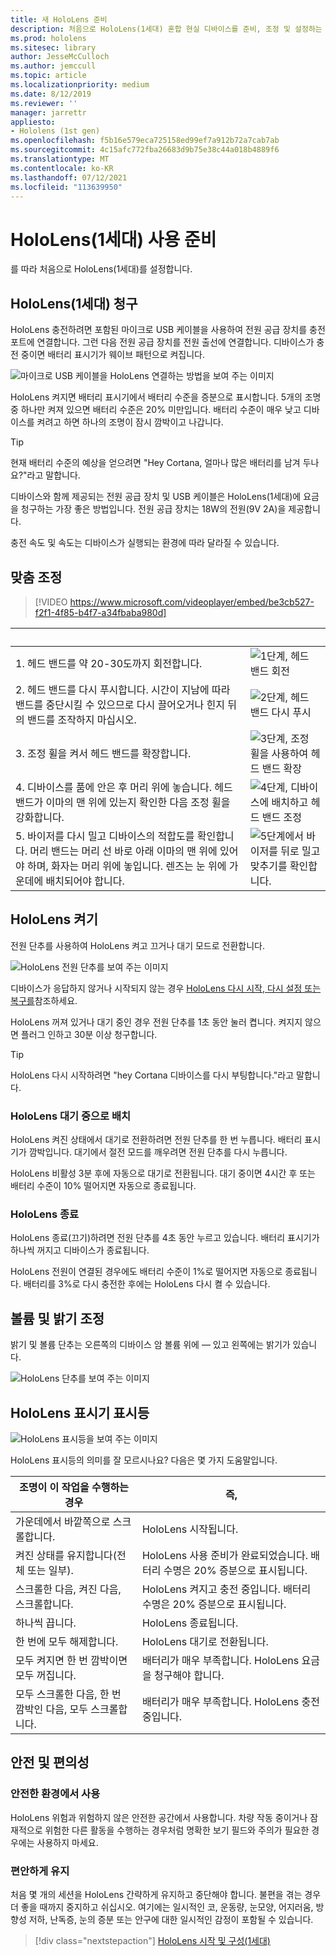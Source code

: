 ```yaml
---
title: 새 HoloLens 준비
description: 처음으로 HoloLens(1세대) 혼합 현실 디바이스를 준비, 조정 및 설정하는 방법을 알아봅니다.
ms.prod: hololens
ms.sitesec: library
author: JesseMcCulloch
ms.author: jemccull
ms.topic: article
ms.localizationpriority: medium
ms.date: 8/12/2019
ms.reviewer: ''
manager: jarrettr
appliesto:
- Hololens (1st gen)
ms.openlocfilehash: f5b16e579eca725158ed99ef7a912b72a7cab7ab
ms.sourcegitcommit: 4c15afc772fba26683d9b75e38c44a018b4889f6
ms.translationtype: MT
ms.contentlocale: ko-KR
ms.lasthandoff: 07/12/2021
ms.locfileid: "113639950"
---
```

# <a name="get-your-hololens-1st-gen-ready-to-use"></a>HoloLens(1세대) 사용 준비

를 따라 처음으로 HoloLens(1세대)를 설정합니다.

## <a name="charge-your-hololens-1st-gen"></a>HoloLens(1세대) 청구

HoloLens 충전하려면 포함된 마이크로 USB 케이블을 사용하여 전원 공급 장치를 충전 포트에 연결합니다. 그런 다음 전원 공급 장치를 전원 출선에 연결합니다. 디바이스가 충전 중이면 배터리 표시기가 웨이브 패턴으로 켜집니다.

![마이크로 USB 케이블을 HoloLens 연결하는 방법을 보여 주는 이미지](./images/hololens-charging.png)

HoloLens 켜지면 배터리 표시기에서 배터리 수준을 증분으로 표시합니다. 5개의 조명 중 하나만 켜져 있으면 배터리 수준은 20% 미만입니다. 배터리 수준이 매우 낮고 디바이스를 켜려고 하면 하나의 조명이 잠시 깜박이고 나갑니다.

> [!TIP]
> 현재 배터리 수준의 예상을 얻으려면 "Hey Cortana, 얼마나 많은 배터리를 남겨 두나요?"라고 말합니다.

디바이스와 함께 제공되는 전원 공급 장치 및 USB 케이블은 HoloLens(1세대)에 요금을 청구하는 가장 좋은 방법입니다.  전원 공급 장치는 18W의 전원(9V 2A)을 제공합니다.

충전 속도 및 속도는 디바이스가 실행되는 환경에 따라 달라질 수 있습니다.

## <a name="adjust-fit"></a>맞춤 조정

> [!VIDEO https://www.microsoft.com/videoplayer/embed/be3cb527-f2f1-4f85-b4f7-a34fbaba980d]

| &nbsp; | &nbsp; |
|:--- |:--- |
|1. 헤드 밴드를 약 20-30도까지 회전합니다.|![1단계, 헤드 밴드 회전](./images/FitGuideStep1.png)|
|2. 헤드 밴드를 다시 푸시합니다. 시간이 지남에 따라 밴드를 중단시킬 수 있으므로 다시 끌어오거나 힌지 뒤의 밴드를 조작하지 마십시오.|![2단계, 헤드 밴드 다시 푸시](./images/FitGuideStep2.png)|
|3. 조정 휠을 켜서 헤드 밴드를 확장합니다. |![3단계, 조정 휠을 사용하여 헤드 밴드 확장](./images/FitGuideStep3.png)|
|4. 디바이스를 품에 안은 후 머리 위에 놓습니다. 헤드 밴드가 이마의 맨 위에 있는지 확인한 다음 조정 휠을 강화합니다.|![4단계, 디바이스에 배치하고 헤드 밴드 조정](./images/FitGuideStep4.png)|
|5. 바이저를 다시 밀고 디바이스의 적합도를 확인합니다. 머리 밴드는 머리 선 바로 아래 이마의 맨 위에 있어야 하며, 화자는 머리 위에 놓입니다. 렌즈는 눈 위에 가운데에 배치되어야 합니다.|![5단계에서 바이저를 뒤로 밀고 맞추기를 확인합니다.](./images/FitGuideSetep5.png)|

## <a name="turn-on-your-hololens"></a>HoloLens 켜기

전원 단추를 사용하여 HoloLens 켜고 끄거나 대기 모드로 전환합니다.

![HoloLens 전원 단추를 보여 주는 이미지](./images/hololens-power.png)

디바이스가 응답하지 않거나 시작되지 않는 경우 [HoloLens 다시 시작, 다시 설정 또는 복구를](hololens-restart-recover.md)참조하세요.

HoloLens 꺼져 있거나 대기 중인 경우 전원 단추를 1초 동안 눌러 켭니다. 켜지지 않으면 플러그 인하고 30분 이상 청구합니다.

> [!TIP]
> HoloLens 다시 시작하려면 "hey Cortana 디바이스를 다시 부팅합니다."라고 말합니다.

### <a name="put-hololens-in-standby"></a>HoloLens 대기 중으로 배치

HoloLens 켜진 상태에서 대기로 전환하려면 전원 단추를 한 번 누릅니다. 배터리 표시기가 깜박입니다. 대기에서 절전 모드를 깨우려면 전원 단추를 다시 누릅니다.

HoloLens 비활성 3분 후에 자동으로 대기로 전환됩니다. 대기 중이면 4시간 후 또는 배터리 수준이 10% 떨어지면 자동으로 종료됩니다.

### <a name="shut-down-hololens"></a>HoloLens 종료

HoloLens 종료(끄기)하려면 전원 단추를 4초 동안 누르고 있습니다. 배터리 표시기가 하나씩 꺼지고 디바이스가 종료됩니다.

HoloLens 전원이 연결된 경우에도 배터리 수준이 1%로 떨어지면 자동으로 종료됩니다. 배터리를 3%로 다시 충전한 후에는 HoloLens 다시 켤 수 있습니다.

## <a name="adjust-volume-and-brightness"></a>볼륨 및 밝기 조정

밝기 및 볼륨 단추는 오른쪽의 디바이스 암 볼륨 위에 &mdash; 있고 왼쪽에는 밝기가 있습니다.

![HoloLens 단추를 보여 주는 이미지](./images/hololens-buttons.jpg)

## <a name="hololens-indicator-lights"></a>HoloLens 표시기 표시등

![HoloLens 표시등을 보여 주는 이미지](./images/hololens-lights.png)

HoloLens 표시등의 의미를 잘 모르시나요? 다음은 몇 가지 도움말입니다.

|조명이 이 작업을 수행하는 경우 |즉, |
|---|---|
|가운데에서 바깥쪽으로 스크롤합니다. |HoloLens 시작됩니다. |
|켜진 상태를 유지합니다(전체 또는 일부). |HoloLens 사용 준비가 완료되었습니다. 배터리 수명은 20% 증분으로 표시됩니다. |
|스크롤한 다음, 켜진 다음, 스크롤합니다. |HoloLens 켜지고 충전 중입니다. 배터리 수명은 20% 증분으로 표시됩니다. |
|하나씩 끕니다. |HoloLens 종료됩니다. |
|한 번에 모두 해제합니다. |HoloLens 대기로 전환됩니다. |
|모두 켜지면 한 번 깜박이면 모두 꺼집니다. |배터리가 매우 부족합니다. HoloLens 요금을 청구해야 합니다. |
|모두 스크롤한 다음, 한 번 깜박인 다음, 모두 스크롤합니다. |배터리가 매우 부족합니다. HoloLens 충전 중입니다. |

## <a name="safety-and-comfort"></a>안전 및 편의성

### <a name="use-in-safe-surroundings"></a>안전한 환경에서 사용

HoloLens 위험과 위험하지 않은 안전한 공간에서 사용합니다. 차량 작동 중이거나 잠재적으로 위험한 다른 활동을 수행하는 경우처럼 명확한 보기 필드와 주의가 필요한 경우에는 사용하지 마세요.

### <a name="stay-comfortable"></a>편안하게 유지

처음 몇 개의 세션을 HoloLens 간략하게 유지하고 중단해야 합니다. 불편을 겪는 경우 더 좋을 때까지 중지하고 쉬십시오. 여기에는 일시적인 코, 운동량, 눈모양, 어지러움, 방향성 저하, 난독증, 눈의 증분 또는 안구에 대한 일시적인 감정이 포함될 수 있습니다.

> [!div class="nextstepaction"]
> [HoloLens 시작 및 구성(1세대)](hololens1-start.md)
